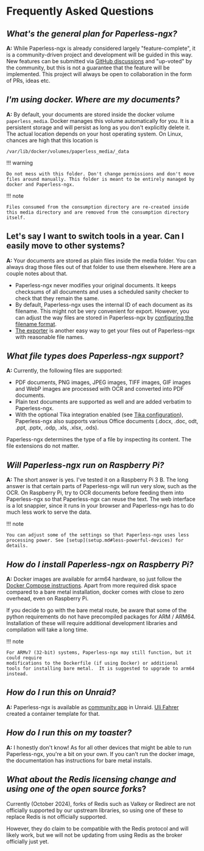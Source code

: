 # Frequently Asked Questions

## _What's the general plan for Paperless-ngx?_

**A:** While Paperless-ngx is already considered largely
"feature-complete", it is a community-driven project and development
will be guided in this way. New features can be submitted via
[GitHub discussions](https://github.com/paperless-ngx/paperless-ngx/discussions)
and "up-voted" by the community, but this is not a
guarantee that the feature will be implemented. This project will always be
open to collaboration in the form of PRs, ideas etc.

## _I'm using docker. Where are my documents?_

**A:** By default, your documents are stored inside the docker volume
`paperless_media`. Docker manages this volume automatically for you. It
is a persistent storage and will persist as long as you don't
explicitly delete it. The actual location depends on your host operating
system. On Linux, chances are high that this location is

```
/var/lib/docker/volumes/paperless_media/_data
```

!!! warning

    Do not mess with this folder. Don't change permissions and don't move
    files around manually. This folder is meant to be entirely managed by
    docker and Paperless-ngx.

!!! note

    Files consumed from the consumption directory are re-created inside
    this media directory and are removed from the consumption directory
    itself.

## Let's say I want to switch tools in a year. Can I easily move to other systems?

**A:** Your documents are stored as plain files inside the media folder.
You can always drag those files out of that folder to use them
elsewhere. Here are a couple notes about that.

-   Paperless-ngx never modifies your original documents. It keeps
    checksums of all documents and uses a scheduled sanity checker to
    check that they remain the same.
-   By default, Paperless-ngx uses the internal ID of each document as its
    filename. This might not be very convenient for export. However, you
    can adjust the way files are stored in Paperless-ngx by
    [configuring the filename format](advanced_usage.md#file-name-handling).
-   [The exporter](administration.md#exporter) is
    another easy way to get your files out of Paperless-ngx with reasonable
    file names.

## _What file types does Paperless-ngx support?_

**A:** Currently, the following files are supported:

-   PDF documents, PNG images, JPEG images, TIFF images, GIF images and
    WebP images are processed with OCR and converted into PDF documents.
-   Plain text documents are supported as well and are added verbatim to
    Paperless-ngx.
-   With the optional Tika integration enabled (see [Tika configuration](https://docs.paperless-ngx.com/configuration#tika)),
    Paperless-ngx also supports various Office documents (.docx, .doc, odt,
    .ppt, .pptx, .odp, .xls, .xlsx, .ods).

Paperless-ngx determines the type of a file by inspecting its content.
The file extensions do not matter.

## _Will Paperless-ngx run on Raspberry Pi?_

**A:** The short answer is yes. I've tested it on a Raspberry Pi 3 B.
The long answer is that certain parts of Paperless-ngx will run very slow,
such as the OCR. On Raspberry Pi, try to OCR documents before feeding
them into Paperless-ngx so that Paperless-ngx can reuse the text. The web
interface is a lot snappier, since it runs in your browser and Paperless-ngx
has to do much less work to serve the data.

!!! note

    You can adjust some of the settings so that Paperless-ngx uses less
    processing power. See [setup](setup.md#less-powerful-devices) for details.

## _How do I install Paperless-ngx on Raspberry Pi?_

**A:** Docker images are available for arm64 hardware, so just
follow the [Docker Compose instructions](https://docs.paperless-ngx.com/setup/#installation). Apart from more required disk
space compared to a bare metal installation, docker comes with close to
zero overhead, even on Raspberry Pi.

If you decide to go with the bare metal route, be aware that some of
the python requirements do not have precompiled packages for ARM /
ARM64. Installation of these will require additional development
libraries and compilation will take a long time.

!!! note

    For ARMv7 (32-bit) systems, Paperless-ngx may still function, but it could require
    modifications to the Dockerfile (if using Docker) or additional
    tools for installing bare metal.  It is suggested to upgrade to arm64
    instead.

## _How do I run this on Unraid?_

**A:** Paperless-ngx is available as [community
app](https://unraid.net/community/apps?q=paperless-ngx) in Unraid. [Uli
Fahrer](https://github.com/Tooa) created a container template for that.

## _How do I run this on my toaster?_

**A:** I honestly don't know! As for all other devices that might be
able to run Paperless-ngx, you're a bit on your own. If you can't run the
docker image, the documentation has instructions for bare metal
installs.

## _What about the Redis licensing change and using one of the open source forks_?

Currently (October 2024), forks of Redis such as Valkey or Redirect are not officially supported by our upstream
libraries, so using one of these to replace Redis is not officially supported.

However, they do claim to be compatible with the Redis protocol and will likely work, but we will
not be updating from using Redis as the broker officially just yet.
